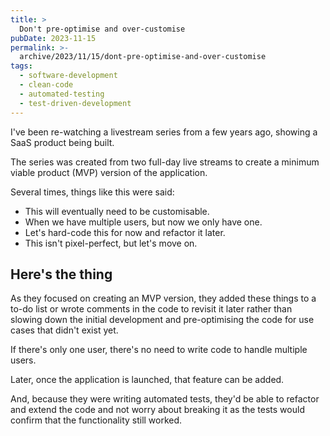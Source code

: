 ```yaml
---
title: >
  Don't pre-optimise and over-customise
pubDate: 2023-11-15
permalink: >-
  archive/2023/11/15/dont-pre-optimise-and-over-customise
tags:
  - software-development
  - clean-code
  - automated-testing
  - test-driven-development
---
```


I've been re-watching a livestream series from a few years ago, showing a SaaS product being built.

The series was created from two full-day live streams to create a minimum viable product (MVP) version of the application.

Several times, things like this were said:

* This will eventually need to be customisable.
* When we have multiple users, but now we only have one.
* Let's hard-code this for now and refactor it later.
* This isn't pixel-perfect, but let's move on.

## Here's the thing

As they focused on creating an MVP version, they added these things to a to-do list or wrote comments in the code to revisit it later rather than slowing down the initial development and pre-optimising the code for use cases that didn't exist yet.

If there's only one user, there's no need to write code to handle multiple users.

Later, once the application is launched, that feature can be added.

And, because they were writing automated tests, they'd be able to refactor and extend the code and not worry about breaking it as the tests would confirm that the functionality still worked.
